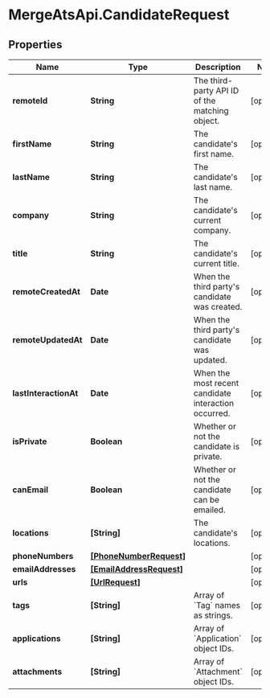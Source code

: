 # MergeAtsApi.CandidateRequest

## Properties

Name | Type | Description | Notes
------------ | ------------- | ------------- | -------------
**remoteId** | **String** | The third-party API ID of the matching object. | [optional] 
**firstName** | **String** | The candidate&#39;s first name. | [optional] 
**lastName** | **String** | The candidate&#39;s last name. | [optional] 
**company** | **String** | The candidate&#39;s current company. | [optional] 
**title** | **String** | The candidate&#39;s current title. | [optional] 
**remoteCreatedAt** | **Date** | When the third party&#39;s candidate was created. | [optional] 
**remoteUpdatedAt** | **Date** | When the third party&#39;s candidate was updated. | [optional] 
**lastInteractionAt** | **Date** | When the most recent candidate interaction occurred. | [optional] 
**isPrivate** | **Boolean** | Whether or not the candidate is private. | [optional] 
**canEmail** | **Boolean** | Whether or not the candidate can be emailed. | [optional] 
**locations** | **[String]** | The candidate&#39;s locations. | [optional] 
**phoneNumbers** | [**[PhoneNumberRequest]**](PhoneNumberRequest.md) |  | [optional] 
**emailAddresses** | [**[EmailAddressRequest]**](EmailAddressRequest.md) |  | [optional] 
**urls** | [**[UrlRequest]**](UrlRequest.md) |  | [optional] 
**tags** | **[String]** | Array of &#x60;Tag&#x60; names as strings. | [optional] 
**applications** | **[String]** | Array of &#x60;Application&#x60; object IDs. | [optional] 
**attachments** | **[String]** | Array of &#x60;Attachment&#x60; object IDs. | [optional] 



